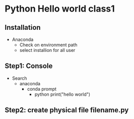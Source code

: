 # Python Hello world class1
## Installation
* Anaconda
  * Check on environment path
  * select installion for all user

## Step1: Console
* Search
  * anaconda
    * conda prompt
      * python
         print("hello world")

## Step2: create physical file filename.py
